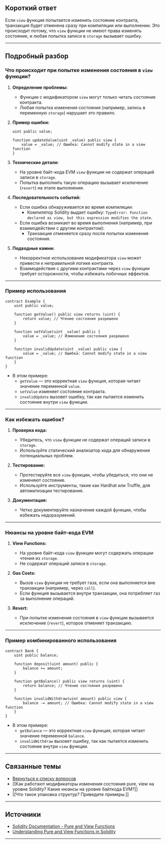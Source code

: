 
## Короткий ответ

Если `view` функция попытается изменить состояние контракта, транзакция будет отменена сразу при компиляции или выполнении. Это происходит потому, что `view` функции не имеют права изменять состояние, и любая попытка записи в `storage` вызывает ошибку.

---

## Подробный разбор

### **Что происходит при попытке изменения состояния в `view` функции?**
1. **Определение проблемы:**
   - Функции с модификатором `view` могут только читать состояние контракта.
   - Любая попытка изменения состояния (например, запись в переменную `storage`) нарушает это правило.

2. **Пример ошибки:**
   ```solidity
   uint public value;

   function updateValue(uint _value) public view {
       value = _value; // Ошибка: Cannot modify state in a view function
   }
   ```

3. **Технические детали:**
   - На уровне байт-кода EVM `view` функции не содержат операций записи в `storage`.
   - Попытка выполнить такую операцию вызывает исключение (`revert`) на этапе выполнения.

4. **Последовательность событий:**
   - Если ошибка обнаруживается во время компиляции:
     - Компилятор Solidity выдает ошибку: `TypeError: Function declared as view, but this expression modifies the state`.
   - Если ошибка возникает во время выполнения (например, при взаимодействии с другим контрактом):
     - Транзакция отменяется сразу после попытки изменения состояния.

5. **Подводные камни:**
   - Некорректное использование модификатора `view` может привести к неправильной логике контракта.
   - Взаимодействие с другими контрактами через `view` функции требует осторожности, чтобы избежать побочных эффектов.

---

### **Пример использования**
```solidity
contract Example {
    uint public value;

    function getValue() public view returns (uint) {
        return value; // Чтение состояния разрешено
    }

    function setValue(uint _value) public {
        value = _value; // Изменение состояния разрешено
    }

    function invalidUpdate(uint _value) public view {
        value = _value; // Ошибка: Cannot modify state in a view function
    }
}
```

- В этом примере:
  - `getValue` — это корректная `view` функция, которая читает значение переменной `value`.
  - `setValue` изменяет состояние контракта.
  - `invalidUpdate` вызовет ошибку, так как пытается изменить состояние внутри `view` функции.

---

### **Как избежать ошибок?**
1. **Проверка кода:**
   - Убедитесь, что `view` функции не содержат операций записи в `storage`.
   - Используйте статический анализатор кода для обнаружения потенциальных проблем.

2. **Тестирование:**
   - Протестируйте все `view` функции, чтобы убедиться, что они не изменяют состояние.
   - Используйте инструменты, такие как Hardhat или Truffle, для автоматизации тестирования.

3. **Документация:**
   - Четко документируйте назначение каждой функции, чтобы избежать недоразумений.

---

### **Нюансы на уровне байт-кода EVM**
1. **View Functions:**
   - На уровне байт-кода `view` функции могут содержать операции чтения из `storage`.
   - Не содержат операций записи в `storage`.

2. **Gas Costs:**
   - Вызов `view` функции не требует газа, если она выполняется вне транзакции (например, через `call`).
   - Если функция вызывается внутри транзакции, она потребляет газ за выполнение операций.

3. **Revert:**
   - При попытке изменения состояния в `view` функции вызывается исключение (`revert`), которое отменяет транзакцию.

---

### **Пример комбинированного использования**
```solidity
contract Bank {
    uint public balance;

    function deposit(uint amount) public {
        balance += amount;
    }

    function getBalance() public view returns (uint) {
        return balance; // Чтение состояния разрешено
    }

    function invalidWithdraw(uint amount) public view {
        balance -= amount; // Ошибка: Cannot modify state in a view function
    }
}
```

- В этом примере:
  - `getBalance` — это корректная `view` функция, которая читает значение переменной `balance`.
  - `invalidWithdraw` вызовет ошибку, так как пытается изменить состояние внутри `view` функции.

---

## Связанные темы
- [Вернуться к списку вопросов](5.%20Список%20вопросов.md)
- [[Как работают модификаторы изменения состояния pure, view на уровне Solidity? Какие нюансы на уровне байткода EVM?]]
- [[Что такое упаковка структур? Приведите примеры.]]

---

## Источники
- [Solidity Documentation - Pure and View Functions](https://docs.soliditylang.org/en/latest/contracts.html#pure-functions)
- [Understanding Pure and View Functions in Solidity](https://ethereum.stackexchange.com/questions/91874/what-is-the-difference-between-pure-and-view-functions-in-solidity)
---